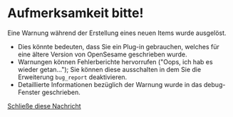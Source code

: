# Aufmerksamkeit bitte!

Eine Warnung während der Erstellung eines neuen Items wurde ausgelöst.

- Dies könnte bedeuten, dass Sie ein Plug-in gebrauchen, welches für eine ältere Version von OpenSesame geschrieben wurde.
- Warnungen können Fehlerberichte hervorrufen ("Oops, ich hab es wieder getan..."); Sie können diese ausschalten in dem Sie die Erweiterung `bug_report` deaktivieren.
- Detaillierte Informationen bezüglich der Warnung wurde in das debug-Fenster geschrieben.

[Schließe diese Nachricht](opensesame://action.close_current_tab)
